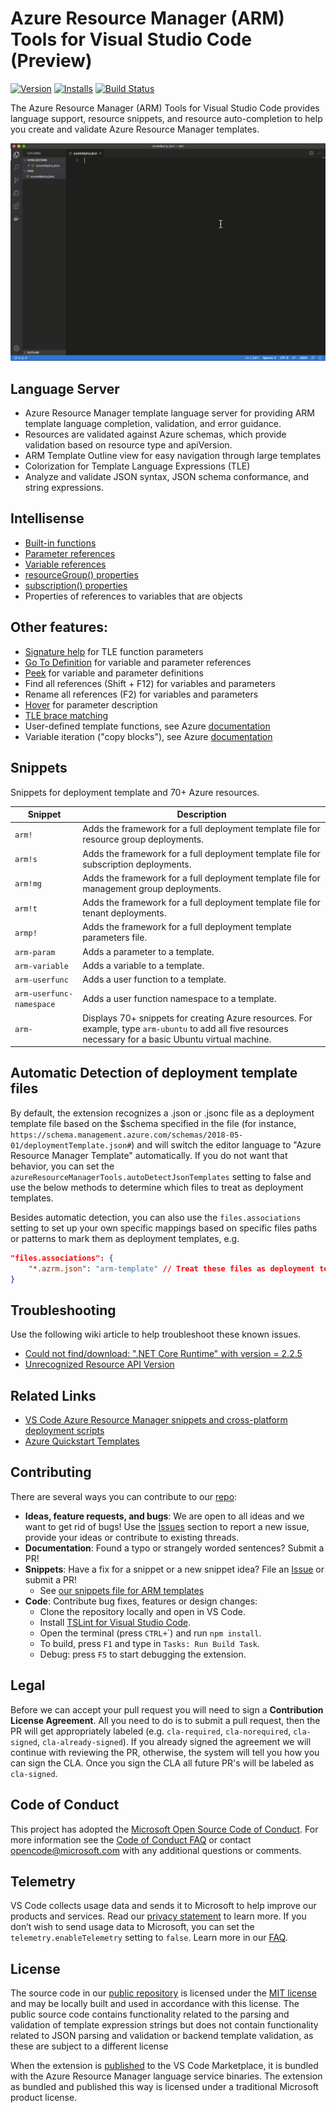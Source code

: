 # Azure Resource Manager (ARM) Tools for Visual Studio Code (Preview)

[![Version](https://vsmarketplacebadge.apphb.com/version/msazurermtools.azurerm-vscode-tools.svg)](https://marketplace.visualstudio.com/items?itemName=msazurermtools.azurerm-vscode-tools) [![Installs](https://vsmarketplacebadge.apphb.com/installs-short/msazurermtools.azurerm-vscode-tools.svg)](https://marketplace.visualstudio.com/items?itemName=msazurermtools.azurerm-vscode-tools) [![Build Status](https://dev.azure.com/ms-azuretools/AzCode/_apis/build/status/vscode-azurearmtools)](https://dev.azure.com/ms-azuretools/AzCode/_build/latest?definitionId=10)

The Azure Resource Manager (ARM) Tools for Visual Studio Code provides language support, resource snippets, and resource auto-completion to help you create and validate Azure Resource Manager templates.

![ARM Tools creating web app](./images/arm-tools.gif)

## Language Server

- Azure Resource Manager template language server for providing ARM template language completion, validation, and error guidance.
- Resources are validated against Azure schemas, which provide validation based on resource type and apiVersion.
- ARM Template Outline view for easy navigation through large templates
- Colorization for Template Language Expressions (TLE)
- Analyze and validate JSON syntax, JSON schema conformance, and string expressions.

## Intellisense

  - [Built-in functions](https://go.microsoft.com/fwlink/?LinkID=733958)
  - [Parameter references](https://go.microsoft.com/fwlink/?LinkID=733959)
  - [Variable references](https://go.microsoft.com/fwlink/?LinkID=733960)
  - [resourceGroup() properties](https://azure.microsoft.com/en-us/documentation/articles/resource-group-template-functions/#resourcegroup)
  - [subscription() properties](https://azure.microsoft.com/en-us/documentation/articles/resource-group-template-functions/#subscription)
  - Properties of references to variables that are objects

## Other features:

  - [Signature help](https://code.visualstudio.com/docs/editor/editingevolved#_parameter-hints) for TLE function parameters
  - [Go To Definition](https://code.visualstudio.com/docs/editor/editingevolved#_go-to-definition) for variable and parameter references
  - [Peek](https://code.visualstudio.com/docs/editor/editingevolved#_peek) for variable and parameter definitions
  - Find all references (Shift + F12) for variables and parameters
  - Rename all references (F2) for variables and parameters
  - [Hover](https://code.visualstudio.com/docs/editor/editingevolved#_hover) for parameter description
  - [TLE brace matching](https://code.visualstudio.com/docs/editor/editingevolved#_bracket-matching)
  - User-defined template functions, see Azure [documentation](https://docs.microsoft.com/en-us/azure/azure-resource-manager/resource-group-authoring-templates#functions)
  - Variable iteration ("copy blocks"), see Azure [documentation](https://docs.microsoft.com/en-us/azure/azure-resource-manager/resource-group-create-multiple#variable-iteration)

## Snippets

Snippets for deployment template and 70+ Azure resources.

| Snippet | Description |
|---|---|
| `arm!` | Adds the framework for a full deployment template file for resource group deployments. |
|`arm!s` | Adds the framework for a full deployment template file for subscription deployments. |
| `arm!mg` | Adds the framework for a full deployment template file for management group deployments. |
| `arm!t` | Adds the framework for a full deployment template file for tenant deployments. |
| `armp!` | Adds the framework for a full deployment template parameters file. |
| `arm-param` | Adds a parameter to a template. |
| `arm-variable` | Adds a variable to a template. |
| `arm-userfunc` | Adds a user function to a template. |
| `arm-userfunc-namespace` | Adds a user function namespace to a template. |
| `arm-` | Displays 70+ snippets for creating Azure resources. For example, type `arm-ubuntu` to add all five resources necessary for a basic Ubuntu virtual machine. |


## Automatic Detection of deployment template files

By default, the extension recognizes a .json or .jsonc file as a deployment template file based on the \$schema specified in the file (for instance, `https://schema.management.azure.com/schemas/2018-05-01/deploymentTemplate.json#`) and will switch the editor language to "Azure Resource Manager Template" automatically. If you do not want that behavior, you can set the `azureResourceManagerTools.autoDetectJsonTemplates` setting to false and use the below methods to determine which files to treat as deployment templates.

Besides automatic detection, you can also use the `files.associations` setting to set up your own specific mappings based on specific files paths or patterns to mark them as deployment templates, e.g.

```json
"files.associations": {
    "*.azrm.json": "arm-template" // Treat these files as deployment templates
}
```

## Troubleshooting

Use the following wiki article to help troubleshoot these known issues.

- [Could not find/download: ".NET Core Runtime" with version = 2.2.5](https://github.com/microsoft/vscode-azurearmtools/wiki/Troubleshooting-DotNet-Acquisition)
- [Unrecognized Resource API Version](https://github.com/microsoft/vscode-azurearmtools/wiki/Unrecognized-Resource-API-Version)

## Related Links

- [VS Code Azure Resource Manager snippets and cross-platform deployment scripts](https://go.microsoft.com/fwlink/?LinkID=733962)
- [Azure Quickstart Templates](https://go.microsoft.com/fwlink/?LinkID=734038)

## Contributing

There are several ways you can contribute to our [repo](https://github.com/Microsoft/vscode-azurearmtools):

- **Ideas, feature requests, and bugs**: We are open to all ideas and we want to get rid of bugs! Use the [Issues](https://github.com/Microsoft/vscode-azurearmtools/issues) section to report a new issue, provide your ideas or contribute to existing threads.
- **Documentation**: Found a typo or strangely worded sentences? Submit a PR!
- **Snippets**: Have a fix for a snippet or a new snippet idea? File an [Issue](https://github.com/Microsoft/vscode-azurearmtools/issues) or submit a PR!
  - See [our snippets file for ARM templates](https://github.com/microsoft/vscode-azurearmtools/blob/master/assets/armsnippets.jsonc)
- **Code**: Contribute bug fixes, features or design changes:
  - Clone the repository locally and open in VS Code.
  - Install [TSLint for Visual Studio Code](https://marketplace.visualstudio.com/items?itemName=eg2.tslint).
  - Open the terminal (press `CTRL+`\`) and run `npm install`.
  - To build, press `F1` and type in `Tasks: Run Build Task`.
  - Debug: press `F5` to start debugging the extension.

## Legal

Before we can accept your pull request you will need to sign a **Contribution License Agreement**. All you need to do is to submit a pull request, then the PR will get appropriately labeled (e.g. `cla-required`, `cla-norequired`, `cla-signed`, `cla-already-signed`). If you already signed the agreement we will continue with reviewing the PR, otherwise, the system will tell you how you can sign the CLA. Once you sign the CLA all future PR's will be labeled as `cla-signed`.

## Code of Conduct

This project has adopted the [Microsoft Open Source Code of Conduct](https://opensource.microsoft.com/codeofconduct/). For more information see the [Code of Conduct FAQ](https://opensource.microsoft.com/codeofconduct/faq/) or contact [opencode@microsoft.com](mailto:opencode@microsoft.com) with any additional questions or comments.

## Telemetry

VS Code collects usage data and sends it to Microsoft to help improve our products and services. Read our [privacy statement](https://go.microsoft.com/fwlink/?LinkID=528096&clcid=0x409) to learn more. If you don’t wish to send usage data to Microsoft, you can set the `telemetry.enableTelemetry` setting to `false`. Learn more in our [FAQ](https://code.visualstudio.com/docs/supporting/faq#_how-to-disable-telemetry-reporting).

## License

The source code in our [public repository](https://github.com/Microsoft/vscode-azurearmtools) is licensed under the [MIT license](LICENSE.md) and may be locally built and used in accordance with this license. The public source code contains functionality related to the parsing and validation of template expression strings but does not contain functionality related to JSON parsing and validation or backend template validation, as these are subject to a different license

When the extension is [published](https://marketplace.visualstudio.com/items?itemName=msazurermtools.azurerm-vscode-tools) to the VS Code Marketplace, it is bundled with the Azure Resource Manager language service binaries. The extension as bundled and published this way is licensed under a traditional Microsoft product license.
